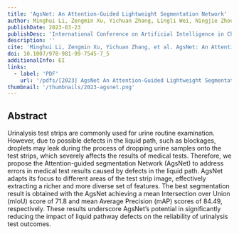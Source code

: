 ```yaml
---
title: 'AgsNet: An Attention-Guided Lightweight Segmentation Network'
author: Minghui Li, Zengmin Xu, Yichuan Zhang, Lingli Wei, Ningjie Zhou, Yanan Cui
publishDate: 2023-03-23
publishDesc: 'International Conference on Artificial Intelligence in China (ChinaAI)'
description: ''
cite: 'Minghui Li, Zengmin Xu, Yichuan Zhang, et al. AgsNet: An Attention-Guided Lightweight Segmentation Network[C]//International Conference on Artificial Intelligence in China (ChinaAI), Changbaishan, China, 2023: 37-45.'
doi: 10.1007/978-981-99-7545-7_5
additionalInfo: EI
links:
  - label: 'PDF'
    url: '/pdfs/[2023] AgsNet An Attention-Guided Lightweight Segmentation Network.pdf'
thumbnail: '/thumbnails/2023-agsnet.png'
---
```


## Abstract

Urinalysis test strips are commonly used for urine routine examination. However, due to possible defects in the liquid path, such as blockages, droplets may leak during the process of dropping urine samples onto the test strips, which severely affects the results of medical tests. Therefore, we propose the Attention-guided segmentation Network (AgsNet) to address errors in medical test results caused by defects in the liquid path. AgsNet adapts its focus to different areas of the test strip image, effectively extracting a richer and more diverse set of features. The best segmentation result is obtained with the AgsNet achieving a mean Intersection over Union (mIoU) score of 71.8 and mean Average Precision (mAP) scores of 84.49, respectively. These results underscore AgsNet’s potential in significantly reducing the impact of liquid pathway defects on the reliability of urinalysis test outcomes.

